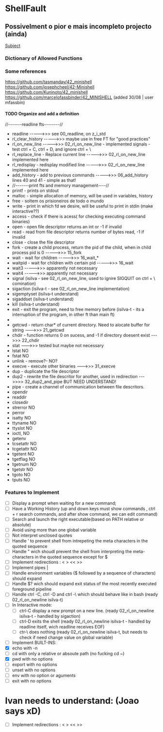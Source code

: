 # ShellFault

## Possivelment o pior e mais incompleto projecto (ainda)

[Subject](https://cdn.intra.42.fr/pdf/pdf/138331/en.subject.pdf)
### Dictionary of Allowed Functions

### Some references
https://github.com/tasmanday/42_minishell<br>
https://github.com/josephcheel/42-Minishell<br>
https://github.com/Kuninoto/42_minishell<br>
https://github.com/marcelofassbinder/42_MINISHELL (added 30/08 | user mfassbin)<br>

#### TODO Organize and add a definition
//-------readline fts--------//
- readline ----->>> see 00_readline, on z_i_std 
- rl_clear_history ----->>> maybe use in free FT for "good practices"
- rl_on_new_line ----->>> 02_rl_on_new_line - implemented signals - test ctrl + C, ctrl + D, and ignore ctrl + \
- rl_replace_line - Replace current line ----->>> 02_rl_on_new_line implemented here 
- rl_redisplay - redisplay modified line ----->>> 02_rl_on_new_line implemented here
- add_history - add to previous commands ----->>> 06_add_history lines 40 and 41 - simple as that!
- //-------print fts and memory management----//
- printf - prints on stdout
- malloc - simple allocation of memory, will be used in variables, history
- free - soltem os prisioneiros de todo o mundo 
- write - print in which fd we desire, will be useful to print in stdin (make interactive??)
- access - check if there is acess( for checking executing command binaries)
- open - open file descriptor returns an int or -1 if invalid
- read - read from file descriptor returns number of bytes read, -1 if invalid
- close - close the file descriptor
- fork - create a child process, return the pid of the child, when in child process pid is 0 ----->>> 15_fork
- wait - wait for children ----->>> 16_wait_*
- waitpid - wait for children with certain pid ----->>> 16_wait
- wait3 ----->>> apparently not necessary
- wait4 ----->>> apparently not necessary
- signal (isilva - see 02_rl_on_new_line, used to ignire SIGQUIT on ctrl + \ comination)
- sigaction (isilva-t - see 02_rl_on_new_line implementation)
- sigemptyset (isilva-t understand)
- sigaddset (isilva-t understand)
- kill (isilva-t understand)
- exit - exit the program, need to free memory before (isilva-t - its a interruption of the program, in other ft than main ft)
- 
- getcwd - return char* of current directory. Need to alocate buffer for string --->>> 21_getcwd
- chdir - function returns 0 on sucess, and -1 if directory doesent exist --->>> 22_chdir
- stat --->>> tested but maybe not necessary
- lstat NO
- fstat NO
- unlink - remove?- NO?
- execve - execute other binaries --->>> 31_execve
- dup - duplicate the file descriptor
- dup2 - rewrite the file descritor for another, used in redirection --->>>> 32_dup2_and_pipe BUT NEED UNDERSTAND!
- pipe - create a channel of communication between file descritors.
- opendir 
- readdir
- closedir
- strerror NO
- perror
- isatty NO
- ttyname NO
- ttyslot NO
- ioctl, NO
- getenv
- tcsetattr NO
- tcgetattr NO
- tgetent NO
- tgetflag NO
- tgetnum NO
- tgetstr NO
- tgoto NO
- tputs NO

### Features to Implement
- [ ] Display a prompt when waiting for a new command;
- [ ] Have a Working History (up and down keys must show commands , ctrl + r search commands, and after show command, we can edit command)
- [ ] Search and launch the right executable(based on PATH relative or absolute)
- [ ] Avoid using more than one global variable
- [ ] Not interpret unclosed quotes
- [ ] Handle ' to prevent shell from intrepeting the meta characters in the quoted sequence
- [ ] Handle " wich shoudl prevent the shell from interpreting the meta-characters in the quoted sequence except for $
- [ ] Implement redirections : < > << >> 
- [ ] Implement pipes |
- [ ] Handle environment variables ($ followed by a sequence of characters) should expand
- [ ] Handle $? wich should expand exit status of the most recently executed foreground pipeline
- [ ] Handle ctrl -C, ctrl -D and ctrl -\ which should behave like in bash (ready 02_rl_on_newline isilva-t)
- [ ] In Interactive mode:
    - [ ] ctrl-C display a new prompt on a new line. (ready 02_rl_on_newline isilva-t - handled by sigaction)
    - [ ] ctrl-D exits the shell (ready 02_rl_on_newline isilva-t - handled by readline itself, wich readline receives EOF)
    - [ ] ctr-\ does nothing (ready 02_rl_on_newline isilva-t, but needs to check if need change value on global variable)
- [ ] Implement BUILT-INS:
 - [x] echo with -n
 - [ ] cd with only a relative or absoute path (no fucking cd ~)
 - [x] pwd with no options
 - [ ] export with no options
 - [ ] unset with no options
 - [ ] env with no option or aguments
 - [ ] exit with no options

# Ivan needs to understand: (Joao says xD)
- [ ] Implement redirections : < > << >> 


